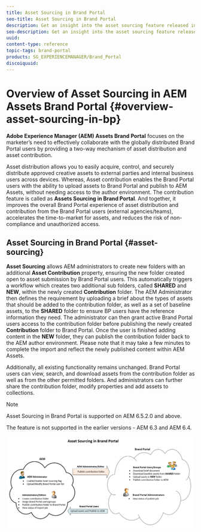```yaml
---
title: Asset Sourcing in Brand Portal
seo-title: Asset Sourcing in Brand Portal
description: Get an insight into the asset sourcing feature released in the Adobe Experience Manager Assets Brand Portal 6.4.5 release.
seo-description: Get an insight into the asset sourcing feature released in the Adobe Experience Manager Assets Brand Portal 6.4.5 release.
uuid: 
content-type: reference
topic-tags: brand-portal
products: SG_EXPERIENCEMANAGER/Brand_Portal
discoiquuid: 
---
```


# Overview of Asset Sourcing in AEM Assets Brand Portal {#overview-asset-sourcing-in-bp}

**Adobe Experience Manager (AEM) Assets Brand Portal** focuses on the marketer’s need to effectively collaborate with the globally distributed Brand Portal users by providing a two-way mechanism of asset distribution and asset contribution.

Asset distribution allows you to easily acquire, control, and securely distribute approved creative assets to external parties and internal business users across devices. Whereas, Asset contribution enables the Brand Portal users with the ability to upload assets to Brand Portal and publish to AEM Assets, without needing access to the author environment. The contribution feature is called as **Assets Sourcing in Brand Portal**. And together, it improves the overall Brand Portal experience of asset distribution and contribution from the Brand Portal users (external agencies/teams), accelerates the time-to-market for assets, and reduces the risk of non-compliance and unauthorized access.

## Asset Sourcing in Brand Portal {#asset-sourcing}

**Asset Sourcing** allows AEM administrators to create new folders with an additional **Asset Contribution** property, ensuring the new folder created open to asset submission by Brand Portal users. This automatically triggers a workflow which creates two additional sub folders, called **SHARED** and **NEW**, within the newly created **Contribution** folder. The AEM Administrator then defines the requirement by uploading a brief about the types of assets that should be added to the contribution folder, as well as a set of baseline assets, to the **SHARED** folder to ensure BP users have the reference information they need. The administrator can then grant active Brand Portal users access to the contribution folder before publishing the newly created **Contribution** folder to Brand Portal. Once the user is finished adding content in the **NEW** folder, they can publish the contribution folder back to the AEM author environment. Please note that it may take a few minutes to complete the import and reflect the newly published content within AEM Assets.

Additionally, all existing functionality remains unchanged. Brand Portal users can view, search, and download assets from the contribution folder as well as from the other permitted folders. And administrators can further share the contribution folder, modify properties and add assets to collections.

>[!NOTE]
>
>Asset Sourcing in Brand Portal is supported on AEM 6.5.2.0 and above.
>
>The feature is not supported in the earlier versions - AEM 6.3 and AEM 6.4.

![](assets/asset-sourcing.png)

